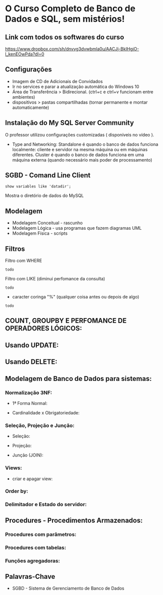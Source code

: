# O Curso Completo de Banco de Dados e SQL, sem mistérios!
## Link com todos os softwares do curso
https://www.dropbox.com/sh/dnvvg3dvwbmla0u/AACJj-BkIHgjO-l_kenEOwPda?dl=0

## Configurações

- Imagem de CD de Adicionais de Convidados
- Ir no services e parar a atualização automática do Windows 10
- Área de Transferência > Bidirecional. (ctrl+c e ctrl+v funcionam entre ambientes)
- dispositivos > pastas compartilhadas (tornar permanente e montar automaticamente)

## Instalação do My SQL Server Community
O professor utilizou configurações customizadas ( disponíveis no vídeo ).
- Type and Networking:
Standalone é quando o banco de dados funciona localmente: cliente e servidor na mesma máquina ou em máquinas diferentes.
Cluster é quando o banco de dados funciona em uma máquina externa (quando necessário mais poder de processamento)

## SGBD - Comand Line Client

```
show variables like 'datadir';
```
Mostra o diretório de dados do MySQL

## Modelagem
- Modelagem Conceitual - rascunho
- Modelagem Lógica - usa programas que fazem diagramas UML
- Modelagem Física - scripts

## Filtros
Filtro com WHERE
```
todo
```
Filtro com LIKE (diminui perfomance da consulta)
```
todo
```
* caracter coringa "%" (qualquer coisa antes ou depois de algo)
```
todo
```

## COUNT, GROUPBY E PERFOMANCE DE OPERADORES LÓGICOS:

## Usando UPDATE:

## Usando DELETE:

## Modelagem de Banco de Dados para sistemas:

### Normalização 3NF:

- 1ª Forma Normal:

- Cardinalidade x Obrigatoriedade:

### Seleção, Projeção e Junção:

- Seleção:

- Projeção:

- Junção (JOIN):

### Views:

- criar e apagar view:

### Order by:

### Delimitador e Estado do servidor:


## Procedures - Procedimentos Armazenados:


### Procedures com parâmetros:

### Procedures com tabelas:

### Funções agregadoras:



## Palavras-Chave
- SGBD - Sistema de Gerenciamento de Banco de Dados

